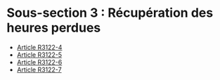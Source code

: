 # Sous-section 3 : Récupération des heures perdues

* [Article R3122-4](./LEGIARTI000018534550.md)
* [Article R3122-5](./LEGIARTI000018534548.md)
* [Article R3122-6](./LEGIARTI000018534546.md)
* [Article R3122-7](./LEGIARTI000022356325.md)
